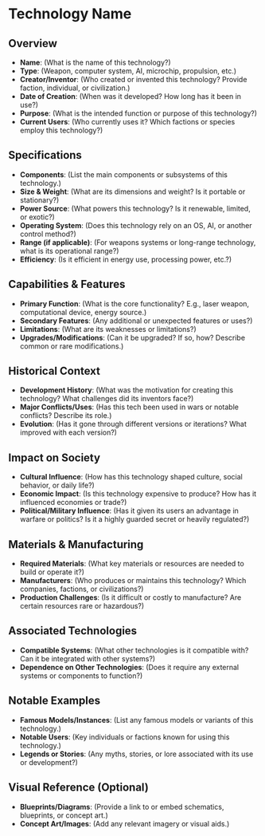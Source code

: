 # Technology Name

## Overview
- **Name**: (What is the name of this technology?)
- **Type**: (Weapon, computer system, AI, microchip, propulsion, etc.)
- **Creator/Inventor**: (Who created or invented this technology? Provide faction, individual, or civilization.)
- **Date of Creation**: (When was it developed? How long has it been in use?)
- **Purpose**: (What is the intended function or purpose of this technology?)
- **Current Users**: (Who currently uses it? Which factions or species employ this technology?)

## Specifications
- **Components**: (List the main components or subsystems of this technology.)
- **Size & Weight**: (What are its dimensions and weight? Is it portable or stationary?)
- **Power Source**: (What powers this technology? Is it renewable, limited, or exotic?)
- **Operating System**: (Does this technology rely on an OS, AI, or another control method?)
- **Range (if applicable)**: (For weapons systems or long-range technology, what is its operational range?)
- **Efficiency**: (Is it efficient in energy use, processing power, etc.?)

## Capabilities & Features
- **Primary Function**: (What is the core functionality? E.g., laser weapon, computational device, energy source.)
- **Secondary Features**: (Any additional or unexpected features or uses?)
- **Limitations**: (What are its weaknesses or limitations?)
- **Upgrades/Modifications**: (Can it be upgraded? If so, how? Describe common or rare modifications.)

## Historical Context
- **Development History**: (What was the motivation for creating this technology? What challenges did its inventors face?)
- **Major Conflicts/Uses**: (Has this tech been used in wars or notable conflicts? Describe its role.)
- **Evolution**: (Has it gone through different versions or iterations? What improved with each version?)

## Impact on Society
- **Cultural Influence**: (How has this technology shaped culture, social behavior, or daily life?)
- **Economic Impact**: (Is this technology expensive to produce? How has it influenced economies or trade?)
- **Political/Military Influence**: (Has it given its users an advantage in warfare or politics? Is it a highly guarded secret or heavily regulated?)

## Materials & Manufacturing
- **Required Materials**: (What key materials or resources are needed to build or operate it?)
- **Manufacturers**: (Who produces or maintains this technology? Which companies, factions, or civilizations?)
- **Production Challenges**: (Is it difficult or costly to manufacture? Are certain resources rare or hazardous?)

## Associated Technologies
- **Compatible Systems**: (What other technologies is it compatible with? Can it be integrated with other systems?)
- **Dependence on Other Technologies**: (Does it require any external systems or components to function?)

## Notable Examples
- **Famous Models/Instances**: (List any famous models or variants of this technology.)
- **Notable Users**: (Key individuals or factions known for using this technology.)
- **Legends or Stories**: (Any myths, stories, or lore associated with its use or development?)

## Visual Reference (Optional)
- **Blueprints/Diagrams**: (Provide a link to or embed schematics, blueprints, or concept art.)
- **Concept Art/Images**: (Add any relevant imagery or visual aids.)

